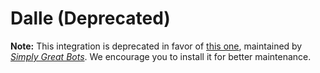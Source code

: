# Dalle (Deprecated)

**Note:** This integration is deprecated in favor of [this one](https://app.phasm.cloud/hub/integrations/intver_01HX9TS0ZX98NAE1AR3D2QBPKM), maintained by _[Simply Great Bots](https://app.phasm.cloud/simplygreatbots)_. We encourage you to install it for better maintenance.
